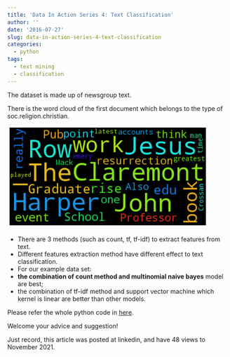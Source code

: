 ```yaml
---
title: 'Data In Action Series 4: Text Classification'
author: ''
date: '2016-07-27'
slug: data-in-action-series-4-text-classification
categories:
  - python
tags:
  - text mining
  - classification
---
```


The dataset is made up of newsgroup text.

There is the word cloud of the first document which belongs to the type of soc.religion.christian.

![](images/1.jpg)

+ There are 3 methods (such as count, tf, tf-idf) to extract features from text.
+ Different features extraction method have different effect to text classification.
+ For our example data set:
+ **the combination of count method and multinomial naive bayes** model are best;
+ the combination of tf-idf method and support vector machine which kernel is linear are better than other models.

Please refer the whole python code in [here](https://nbviewer.org/github/yishi/Data-In-Action-Series-in-Python/blob/master/data_in_action_series_4.ipynb).

Welcome your advice and suggestion!

Just record, this article was posted at linkedin, and have 48 views to November 2021.
